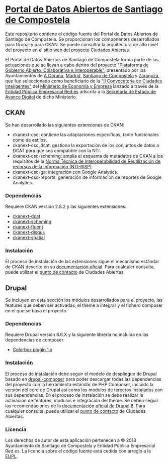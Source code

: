 # [Portal de Datos Abiertos de Santiago de Compostela](https://datos.santiagodecompostela.gal/)

Este repositorio contiene el código fuente del Portal de Datos Abiertos de Santiago de Compostela. Se proporcionan los componentes desarrollados para Drupal y para CKAN. Se puede consultar la arquitectura de alto nivel del proyecto en el [sitio web del proyecto Ciudades Abiertas](https://ciudadesabiertas.es/datos-abiertos/#Descripci%C3%B3n).

El Portal de Datos Abiertos de Santiago de Compostela forma parte de las actuaciones que se llevan a cabo dentro del proyecto ["Plataforma de Gobierno Abierto, Colaborativa e Interoperable"](https://ciudadesabiertas.es), presentado por los Ayuntamientos de [A Coruña](https://www.coruna.gal/), [Madrid](https://www.madrid.es/portal/site/munimadrid), [Santiago de Compostela](http://santiagodecompostela.gal/) y [Zaragoza](https://www.zaragoza.es/sedeelectronica/), que fue seleccionado como beneficiario de la ["II Convocatoria de Ciudades Inteligentes"](https://perfilcontratante.red.es/perfilcontratante/busqueda/DetalleLicitacionesDefault.action?idLicitacion=6707&visualizar=0) del [Ministerio de Economía y Empresa](http://www.mineco.gob.es/) lanzado a través de la [Entidad Pública Empresarial Red.es](https://www.red.es/redes/) adscrita a la [Secretaría de Estado de Avance Digital]((http://www.mineco.gob.es/portal/site/mineco/avancedigital)) de dicho Ministerio.


## CKAN

Se han desarrollado las siguientes extensiones de CKAN:

* ckanext-csc: contiene las adaptaciones específicas, tanto funcionales como de estilos.
* ckanext-csc_dcat: gestiona la exportación de los conjuntos de datos a DCAT para que sea compatible con la NTI.
* ckanext-csc-scheming: amplía el esquema de metadatos de CKAN a los requisitos de la [Norma Técnica de Interoperabilidad de Reutilización de recursos de la información (NTI-RISP)](https://www.boe.es/diario_boe/txt.php?id=BOE-A-2013-2380).
* ckanext-csc-ga: integración con Google Analytics.
* ckanext-csc-reports: generación de información de reportes de Google Analytics.


### Dependencias

Requiere CKAN versión 2.8.2 y las siguientes extensiones:

* [ckanext-dcat](https://github.com/ckan/ckanext-dcat/releases/tag/v0.0.9)
* [ckanext-scheming](https://github.com/ckan/ckanext-scheming/tree/3bd3f0d25ce544144edd84ee9cb38addccbb6cfd)
* [ckanext-fluent](https://github.com/ckan/ckanext-fluent/tree/07f061e0c98c53fffed8d1f7a1617e89d0b3a08d)
* [ckanext-disqus](https://github.com/ckan/ckanext-disqus/tree/709566b439df6a9cf45708c773c18a71b141f3ef)
* [ckanext-spatial](https://github.com/ckan/ckanext-spatial/tree/2acf66b110ba534750cab754a50566505ba88d83)

###  Instalación

El proceso de instalación de las extensiones sigue el mecanismo estándar de CKAN descrito en su [documentación oficial](http://docs.ckan.org/). Para cualquier consulta, puede utilizar el [punto de contacto](https://ciudadesabiertas.es/contacto/index.html) de Ciudades Abiertas.


## Drupal

Se incluyen en esta sección los módulos desarrollados para el proyecto, las features que deben ser activadas, el theme a integrar y el fichero composer en el que se basa el proyecto.

### Dependencias

Requiere Drupal versión 8.6.X y la siguiente librería no incluída en las dependencias de composer:

* [Colorbox plugin 1.x](https://github.com/jackmoore/colorbox/archive/1.x.zip)

### Instalación

El proceso de instalación debe seguir el modelo de despliegue de Drupal basado en [drupal-composer](https://github.com/drupal-composer/drupal-project) para poder descargar todas las dependencias del proyecto con la herramienta estándar de PHP Composer, incluido la versión del core de Drupal así como los módulos de terceros instalados con sus dependencias. En el proceso de instalación se debe realizar la activación de features, módulos e integración del theme. Se deben seguir las recomendaciones de la [documentación oficial de Drupal 8](https://www.drupal.org/docs/8). Para cualquier consulta, puede utilizar el [punto de contacto](https://ciudadesabiertas.es/contacto/index.html) de Ciudades Abiertas.

### Licencia

Los derechos de autor de esta aplicación pertenecen a © 2018 Ayuntamiento de Santiago de Compostela y Entidad Pública Empresarial Red.es. La licencia sobre el código fuente está cedida con arreglo a la [EUPL](https://eupl.eu/1.2/es/).
